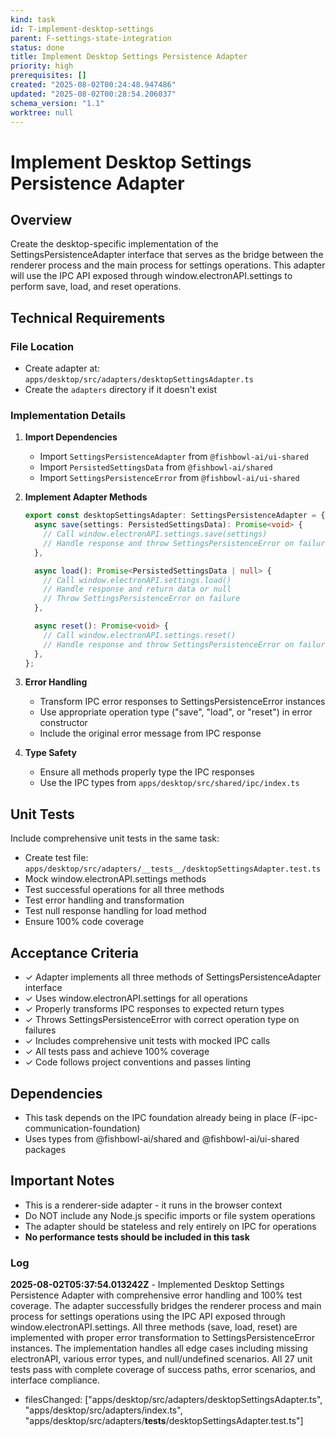```yaml
---
kind: task
id: T-implement-desktop-settings
parent: F-settings-state-integration
status: done
title: Implement Desktop Settings Persistence Adapter
priority: high
prerequisites: []
created: "2025-08-02T00:24:48.947486"
updated: "2025-08-02T00:28:54.206037"
schema_version: "1.1"
worktree: null
---
```


# Implement Desktop Settings Persistence Adapter

## Overview

Create the desktop-specific implementation of the SettingsPersistenceAdapter interface that serves as the bridge between the renderer process and the main process for settings operations. This adapter will use the IPC API exposed through window.electronAPI.settings to perform save, load, and reset operations.

## Technical Requirements

### File Location

- Create adapter at: `apps/desktop/src/adapters/desktopSettingsAdapter.ts`
- Create the `adapters` directory if it doesn't exist

### Implementation Details

1. **Import Dependencies**
   - Import `SettingsPersistenceAdapter` from `@fishbowl-ai/ui-shared`
   - Import `PersistedSettingsData` from `@fishbowl-ai/shared`
   - Import `SettingsPersistenceError` from `@fishbowl-ai/ui-shared`

2. **Implement Adapter Methods**

   ```typescript
   export const desktopSettingsAdapter: SettingsPersistenceAdapter = {
     async save(settings: PersistedSettingsData): Promise<void> {
       // Call window.electronAPI.settings.save(settings)
       // Handle response and throw SettingsPersistenceError on failure
     },

     async load(): Promise<PersistedSettingsData | null> {
       // Call window.electronAPI.settings.load()
       // Handle response and return data or null
       // Throw SettingsPersistenceError on failure
     },

     async reset(): Promise<void> {
       // Call window.electronAPI.settings.reset()
       // Handle response and throw SettingsPersistenceError on failure
     },
   };
   ```

3. **Error Handling**
   - Transform IPC error responses to SettingsPersistenceError instances
   - Use appropriate operation type ("save", "load", or "reset") in error constructor
   - Include the original error message from IPC response

4. **Type Safety**
   - Ensure all methods properly type the IPC responses
   - Use the IPC types from `apps/desktop/src/shared/ipc/index.ts`

## Unit Tests

Include comprehensive unit tests in the same task:

- Create test file: `apps/desktop/src/adapters/__tests__/desktopSettingsAdapter.test.ts`
- Mock window.electronAPI.settings methods
- Test successful operations for all three methods
- Test error handling and transformation
- Test null response handling for load method
- Ensure 100% code coverage

## Acceptance Criteria

- ✓ Adapter implements all three methods of SettingsPersistenceAdapter interface
- ✓ Uses window.electronAPI.settings for all operations
- ✓ Properly transforms IPC responses to expected return types
- ✓ Throws SettingsPersistenceError with correct operation type on failures
- ✓ Includes comprehensive unit tests with mocked IPC calls
- ✓ All tests pass and achieve 100% coverage
- ✓ Code follows project conventions and passes linting

## Dependencies

- This task depends on the IPC foundation already being in place (F-ipc-communication-foundation)
- Uses types from @fishbowl-ai/shared and @fishbowl-ai/ui-shared packages

## Important Notes

- This is a renderer-side adapter - it runs in the browser context
- Do NOT include any Node.js specific imports or file system operations
- The adapter should be stateless and rely entirely on IPC for operations
- **No performance tests should be included in this task**

### Log

**2025-08-02T05:37:54.013242Z** - Implemented Desktop Settings Persistence Adapter with comprehensive error handling and 100% test coverage. The adapter successfully bridges the renderer process and main process for settings operations using the IPC API exposed through window.electronAPI.settings. All three methods (save, load, reset) are implemented with proper error transformation to SettingsPersistenceError instances. The implementation handles all edge cases including missing electronAPI, various error types, and null/undefined scenarios. All 27 unit tests pass with complete coverage of success paths, error scenarios, and interface compliance.

- filesChanged: ["apps/desktop/src/adapters/desktopSettingsAdapter.ts", "apps/desktop/src/adapters/index.ts", "apps/desktop/src/adapters/__tests__/desktopSettingsAdapter.test.ts"]
